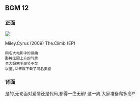 ## BGM 12

### 正面

![][image-1]

Miley.Cyrus (2009) The.Climb (EP)

	同名大电影中的插曲
	那种无限上升的气势
	令大妈寒毛倒竖不矣
	以至,回来就下载了同名美剧

### 背面

是的,无论面对爱情还是代码,都得一住无前!
这一周,大家准备爬多高!?

[image-1]:	http://upload.wikimedia.org/wikipedia/en/7/79/The_Climb_Miley_Cyrus_music_video.jpg